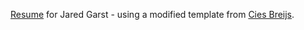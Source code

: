 [Resume](https://github.com/jgarst/Resume/releases/download/1.0/software_resume.pdf) for Jared Garst - using a modified template from [Cies Breijs](https://rawgithub.com/cies/resume/master/cies-breijs-resume.pdf).

